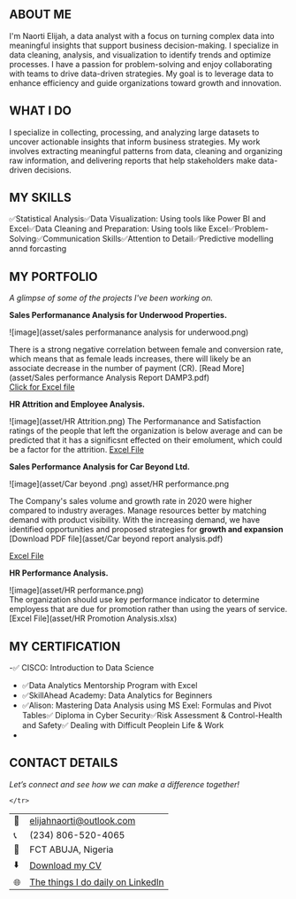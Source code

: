 <!--Section 1: Introduce your self-->
## ABOUT ME

I'm Naorti Elijah, a data analyst with a focus on turning complex data into meaningful insights that support business decision-making.
I specialize in data cleaning, analysis, and visualization to identify trends and optimize processes. I have a passion for problem-solving and enjoy collaborating with teams to drive data-driven strategies. My goal is to leverage data to enhance efficiency and guide organizations toward growth and innovation.

<!--Mention your top/relevant skills here - core and solf skills-->
## WHAT I DO

I specialize in collecting, processing, and analyzing large datasets to uncover actionable insights that inform business strategies. My work involves extracting meaningful patterns from data, cleaning and organizing raw information, and delivering reports that help stakeholders make data-driven decisions.

## MY SKILLS
✅Statistical Analysis✅Data Visualization: Using tools like Power BI and Excel✅Data Cleaning and Preparation: Using tools like Excel✅Problem-Solving✅Communication Skills✅Attention to Detail✅Predictive modelling annd forcasting

## MY PORTFOLIO 

*A glimpse of some of the projects I've been working on.*

**Sales Performanance Analysis for Underwood Properties.**

![image](asset/sales performanance analysis for underwood.png)

There is a strong negative correlation between female and conversion rate, which means that as female leads increases, there will likely be an associate decrease in the number of payment (CR). [Read More](asset/Sales performance Analysis Report DAMP3.pdf)   
[Click for Excel file](https://1drv.ms/x/c/6bda0c9ec1f0d1ce/EciKlGXj7QJDmzUf6BehA_wBUPwL6xTiqry0RBrRWKlPAg?e=14TVth)

**HR Attrition and Employee Analysis.**

![image](asset/HR Attrition.png)
The Performanance and Satisfaction ratings of the people that left the organization is below average and can be predicted that it has a significsnt effected on their emolument, which could be a factor for the attrition. [Excel File](https://1drv.ms/x/c/6bda0c9ec1f0d1ce/EaJvOrGf3DxFr6Y7N3VKysABnojgDicNaCnADGihVRVvDA?e=Gdo54U)


**Sales Performance Analysis for Car Beyond Ltd.**

![image](asset/Car beyond .png)  asset/HR performance.png

The Company's sales volume and growth rate in 2020 were higher compared to industry averages. Manage resources better by matching demand with product visibility. 
With the increasing demand, we have identified opportunities and proposed strategies for **growth and expansion** [Download PDF file](asset/Car beyond report analysis.pdf)

[Excel File](https://1drv.ms/x/c/6bda0c9ec1f0d1ce/EZOivSJJIg9Hp22KRKlzSgABx_rW942MMi2NjqUpFY6ZdQ?e=LrV0Y9)

**HR Performance Analysis.**

![image](asset/HR performance.png)  
The organization should use key performance indicator to determine employess that are due for promotion rather than using the years of service. [Excel File](asset/HR Promotion Analysis.xlsx)

## MY CERTIFICATION
-✅ CISCO: Introduction to Data Science
- ✅Data Analytics Mentorship Program with Excel
- ✅SkillAhead Academy: Data Analytics for Beginners
- ✅Alison: Mastering Data Analysis using MS Exel: Formulas and Pivot Tables✅ Diploma in Cyber Security✅Risk Assessment & Control-Health and Safety✅ Dealing with Difficult Peoplein Life & Work
- 
## CONTACT DETAILS

*Let’s connect and see how we can make a difference together!*
<table>
  <tbody>
    <tr>
      <td>📧</td>
      <td><a href="elijahnaorti@outlook.com">elijahnaorti@outlook.com</a></td>
    </tr>
    <tr>
      <td>📞</td>
      <td>(234) 806-520-4065</td>
    </tr>
    <tr>
      <td>📍</td>
      <td>FCT ABUJA, Nigeria</td> 
    </tr>
    <tr>
      <td>⬇️</td> 
      <td><a href="https://etuk123456.github.io/portfolio1/docs/Profile.pdf">Download my CV</a></td>
    </tr>
    <tr>
      <td>🌐</td>
      <td><a href="https://www.linkedin.com/in/naorti/">The things I do daily on LinkedIn</a></td>
    </tr>
    <tr>
      
    </tr>
  </tbody>
</table>
